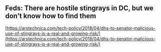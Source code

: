 ## Feds: There are hostile stingrays in DC, but we don’t know how to find them
  
  [https://arstechnica.com/tech-policy/2018/04/dhs-to-senator-malicious-use-of-stingrays-is-a-real-and-growing-risk/](https://arstechnica.com/tech-policy/2018/04/dhs-to-senator-malicious-use-of-stingrays-is-a-real-and-growing-risk/)